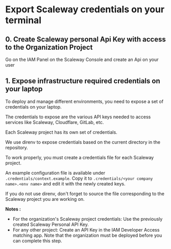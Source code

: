 # Export Scaleway credentials on your terminal


## 0. Create Scaleway personal Api Key with access to the Organization Project

Go on the IAM Panel on the Scaleway Console and create an Api on your user


## 1. Expose infrastructure required credentials on your laptop

To deploy and manage different environments, you need to expose a set of credentials on your laptop.

The credentials to expose are the various API keys needed to access services like Scaleway, Cloudflare, GitLab, etc.

Each Scaleway project has its own set of credentials.

We use direnv to expose credentials based on the current directory in the repository.

To work properly, you must create a credentials file for each Scaleway project.

An example configuration file is available under `.credentials/context.example`. Copy it to `.credentials/<your company name>.<env name>` and edit it with the newly created keys.

If you do not use direnv, don't forget to source the file corresponding to the Scaleway project you are working on.

**Notes :**
* For the organization's Scaleway project credentials: Use the previously created Scaleway Personal API Key.
* For any other project: Create an API Key in the IAM Developer Access matching app. Note that the organization must be deployed before you can complete this step.
